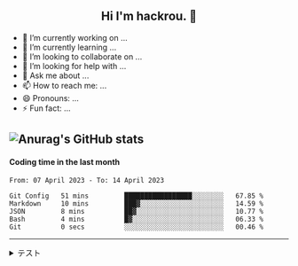 <h2 align="center">Hi I'm hackrou. 👋</h2>

- 🔭 I’m currently working on ...
- 🌱 I’m currently learning ...
- 👯 I’m looking to collaborate on ...
- 🤔 I’m looking for help with ...
- 💬 Ask me about ...
- 📫 How to reach me: ...
- 😄 Pronouns: ...
- ⚡ Fun fact: ...

![Anurag's GitHub stats](https://github-readme-stats.vercel.app/api?username=Hayashikotarou&&show_icons=true&count_private=true&bg_color=303446&text_color=c6d0f5&icon_color=ca9ee6&title_color=81c8be)
---
#### Coding time in the last month

<!--START_SECTION:waka-->

```text
From: 07 April 2023 - To: 14 April 2023

Git Config   51 mins         █████████████████░░░░░░░░   67.85 %
Markdown     10 mins         ███▓░░░░░░░░░░░░░░░░░░░░░   14.59 %
JSON         8 mins          ██▓░░░░░░░░░░░░░░░░░░░░░░   10.77 %
Bash         4 mins          █▓░░░░░░░░░░░░░░░░░░░░░░░   06.33 %
Git          0 secs          ░░░░░░░░░░░░░░░░░░░░░░░░░   00.46 %
```

<!--END_SECTION:waka-->

---
<details>
<summary>テスト</summary><div> 
  
  - aaa 
  - bbb 
  - ccc 
  
</div></details>
